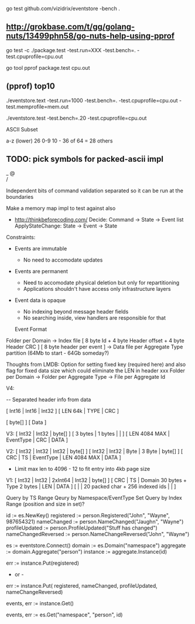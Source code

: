 go test github.com/vizidrix/eventstore -bench .


http://grokbase.com/t/gg/golang-nuts/13499phn58/go-nuts-help-using-pprof
------------------------------------------------------------------------
go test -c
./package.test -test.run=XXX -test.bench=. -test.cpuprofile=cpu.out

go tool pprof package.test cpu.out

(pprof) top10
------------------------------------------------------------------------

./eventstore.text -test.run=1000 -test.bench=. -test.cpuprofile=cpu.out -test.memprofile=mem.out

./eventstore.test -test.bench=.20 -test.cpuprofile=cpu.out


 ASCII Subset

a-z (lower)		26
0-9 			10
					- 36 of 64 = 28 others

TODO: pick symbols for packed-ascii impl
-
_
@
\
/


Independent bits of command validation separated so it can be run at the boundaries

Make a memory map impl to test against also

* http://thinkbeforecoding.com/
Decide:
Command -> State -> Event list
ApplyStateChange:
State -> Event -> State


Constraints:
- Events are immutable
	- No need to accomodate updates
- Events are permanent
	- Need to accomodate physical deletion but only for repartitioning
	- Applications shouldn't have access only infrastructure layers
- Event data is opaque
	- No indexing beyond message header fields
	- No searching inside, view handlers are responsible for that

  Event Format

Folder per Domain
	-> Index file
		[ 8 byte Id + 4 byte Header offset + 4 byte Header CRC ]
		[ 8 byte header per event ]
	-> Data file per Aggregate Type partition (64Mb to start - 64Gb someday?)

Thoughts from LMDB:
Option for setting fixed key (required here) and also flag for fixed data size which could eliminate the LEN in header
xxx
Folder per Domain
	-> Folder per Aggregate Type
		-> File per Aggregate Id

V4:

-- Separated header info from data

[ Int16        | Int16       | Int32        ]
[ LEN 64k      | TYPE        | CRC          ]

[ byte[] ]
[ Data   ]

V3:
[ Int32 					| Int32 | byte[]	]
[ 3 bytes 		| 1 bytes 	|		|			]
[ LEN 4084 MAX  | EventType	| CRC	| DATA 		]

V2:
[ Int32 | Int32 | Int32                 			| byte[] ]
[ Int32 | Int32 | Byte	      | 3 Byte  			| byte[] ]
[ CRC	| TS	| EventType   | LEN 4084 MAX		| DATA	 ]

* Limit max len to 4096 - 12 to fit entry into 4kb page size



V1:
[ Int32 | Int32 | 2xInt64 							| Int32 | byte[] ]
[ CRC	| TS	| Domain 30 bytes + Type 2 bytes    | LEN 	| DATA	 ]
[ 		| 		| 20 packed char + 256 indexed ids	| 		|		 ]



Query by TS Range
Qeury by Namespace/EventType Set
Query by Index Range (position and size in set)?

id := es.NewKey()
registered := person.Registered("John", "Wayne", 987654321)
nameChanged := person.NameChanged("Jaughn", "Wayne")
profileUpdated := person.ProfileUpdated("Stuff has changed")
nameChangedReversed := person.NameChangeReversed("John", "Wayne")

es := eventstore.Connect()
domain := es.Domain("namespace")
aggregate := domain.Aggregate("person")
instance := aggregate.Instance(id)

err := instance.Put(registered)

- or -

err := instance.Put(
	registered,
	nameChanged,
	profileUpdated,
	nameChangeReversed)

events, err := instance.Get()


events, err := es.Get("namespace", "person", id)





